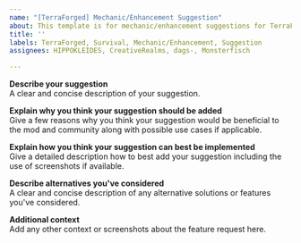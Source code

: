 ```yaml
---
name: "[TerraForged] Mechanic/Enhancement Suggestion"
about: This template is for mechanic/enhancement suggestions for TerraForged.
title: ''
labels: TerraForged, Survival, Mechanic/Enhancement, Suggestion
assignees: HIPPOKLEIDES, CreativeRealms, dags-, Monsterfisch

---
```


**Describe your suggestion**    
A clear and concise description of your suggestion.

**Explain why you think your suggestion should be added**    
Give a few reasons why you think your suggestion would be beneficial to the mod and community along with possible use cases if applicable.

**Explain how you think your suggestion can best be implemented**    
Give a detailed description how to best add your suggestion including the use of screenshots if available.

**Describe alternatives you've considered**    
A clear and concise description of any alternative solutions or features you've considered.

**Additional context**    
Add any other context or screenshots about the feature request here.
